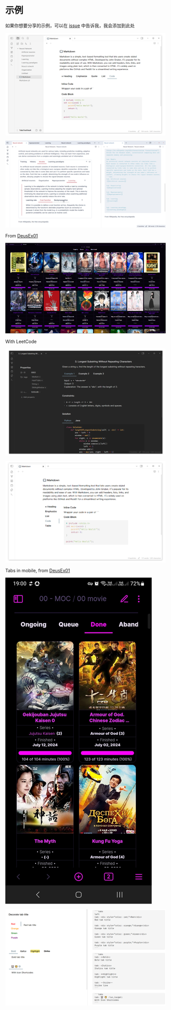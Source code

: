 # 示例

如果你想要分享的示例，可以在 [issue](https://github.com/xhuajin/obsidian-tabs/issues/new) 中告诉我，我会添加到此处

![tabs-1](../../assets/tabs-1.png)

![tabs-4](../../assets/tabs-4.png)

From [DeusEx01](https://github.com/xhuajin/obsidian-tabs/issues/28)

![showcase-DeusEx01](../../assets/tabs-showcase-01-by-DeusEx01.png)

With LeetCode

![tabs-7](../../assets/tabs-7.png)

![tabs-nav-left](../../assets/tabs-nav-left.png)

Tabs in mobile, from [DeusEx01](https://github.com/xhuajin/obsidian-tabs/issues/28)

![showcase-DeusEx01](../../assets/tabs-showcase-02-by-DeusEx01.png)

![decorate-title](../assets/tabs-decorate-title.png)
